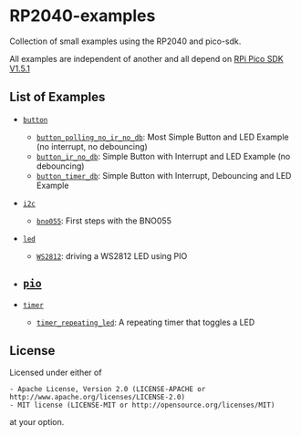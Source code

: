# RP2040-examples
Collection of small examples using the RP2040 and pico-sdk.

All examples are independent of another and all depend on [RPi Pico SDK V1.5.1](https://github.com/raspberrypi/pico-sdk)

## List of Examples

- [`button`](https://github.com/chepora/RP2040-examples/tree/main/button)
    - [`button_polling_no_ir_no_db`](https://github.com/chepora/RP2040-examples/tree/main/button/button_polling_no_ir_no_db): Most Simple Button and LED Example (no interrupt, no debouncing)
    - [`button_ir_no_db`](https://github.com/chepora/RP2040-examples/tree/main/button/button_ir_no_db): Simple Button with Interrupt and LED Example (no debouncing)
    - [`button_timer_db`](https://github.com/chepora/RP2040-examples/tree/main/button): Simple Button with Interrupt, Debouncing and LED Example

- [`i2c`](https://github.com/chepora/RP2040-examples/tree/main/i2c)
    - [`bno055`](https://github.com/chepora/RP2040-examples/tree/main/i2c/bno055): First steps with the BNO055

- [`led`](https://github.com/chepora/RP2040-examples/tree/main/led)
    - [`WS2812`](https://github.com/chepora/RP2040-examples/tree/main/led/WS2812): driving a WS2812 LED using PIO

- [`pio`](https://github.com/chepora/RP2040-examples/tree/main/pio)
    - 

- [`timer`](https://github.com/chepora/RP2040-examples/tree/main/timer)
    - [`timer_repeating_led`](https://github.com/chepora/RP2040-examples/tree/main/timer/timer_repeating_led): A repeating timer that toggles a LED


## License

Licensed under either of

    - Apache License, Version 2.0 (LICENSE-APACHE or http://www.apache.org/licenses/LICENSE-2.0)
    - MIT license (LICENSE-MIT or http://opensource.org/licenses/MIT)

at your option.